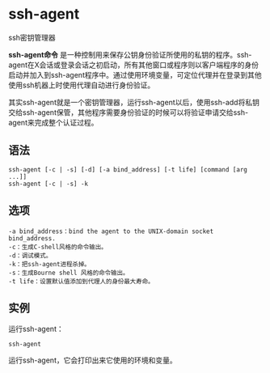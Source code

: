 # ssh-agent

ssh密钥管理器


**ssh-agent命令** 是一种控制用来保存公钥身份验证所使用的私钥的程序。ssh-agent在X会话或登录会话之初启动，所有其他窗口或程序则以客户端程序的身份启动并加入到ssh-agent程序中。通过使用环境变量，可定位代理并在登录到其他使用ssh机器上时使用代理自动进行身份验证。

其实ssh-agent就是一个密钥管理器，运行ssh-agent以后，使用ssh-add将私钥交给ssh-agent保管，其他程序需要身份验证的时候可以将验证申请交给ssh-agent来完成整个认证过程。

##  语法

```
ssh-agent [-c | -s] [-d] [-a bind_address] [-t life] [command [arg ...]]
ssh-agent [-c | -s] -k
```

##  选项

```
-a bind_address：bind the agent to the UNIX-domain socket bind_address.
-c：生成C-shell风格的命令输出。
-d：调试模式。
-k：把ssh-agent进程杀掉。
-s：生成Bourne shell 风格的命令输出。
-t life：设置默认值添加到代理人的身份最大寿命。
```

##  实例

运行ssh-agent：

```
ssh-agent
```

运行ssh-agent，它会打印出来它使用的环境和变量。


